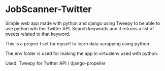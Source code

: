 # JobScanner-Twitter

Simple web app made with python and django using Tweepy to be able to use python wth the Twitter API. Search keywords and it returns a list of tweets related to that keyword.

This is a project I set for myself to learn data scrapping using python.

The env folder is used for making the app in virtualenv used with python.

Used: Tweepy for Twitter API / django-propeller
